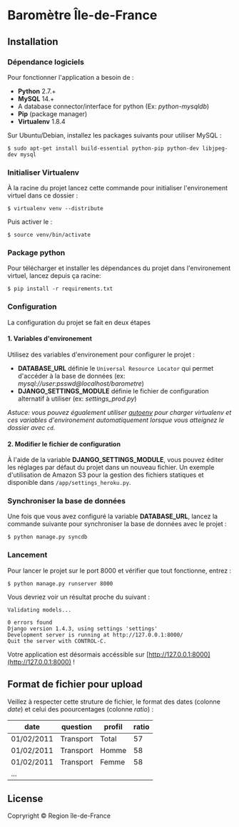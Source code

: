 # Baromètre Île-de-France

## Installation

### Dépendance logiciels
Pour fonctionner l'application a besoin de :

* **Python** 2.7.+
* **MySQL** 14.+
* A database connector/interface for python (Ex: *python-mysqldb*)
* **Pip** (package manager)
* **Virtualenv** 1.8.4

Sur Ubuntu/Debian, installez les packages suivants pour utiliser MySQL :

    $ sudo apt-get install build-essential python-pip python-dev libjpeg-dev mysql 

### Initialiser Virtualenv
À la racine du projet lancez cette commande pour initialiser l'environement virtuel dans ce dossier :

    $ virtualenv venv --distribute

Puis activer le :
    
    $ source venv/bin/activate


### Package python
Pour télécharger et installer les dépendances du projet dans l'environement virtuel, lancez depuis ça racine:

    $ pip install -r requirements.txt

### Configuration
La configuration du projet se fait en deux étapes

#### 1. Variables d'environement 
Utilisez des variables d'environement pour configurer le projet :

* **DATABASE_URL** définie le `Universal Resource Locator` qui permet d'accéder à la base de données (ex: *mysql://user:psswd@localhost/barometre*)
* **DJANGO\_SETTINGS\_MODULE** définie le fichier de configuration alternatif à utiliser (ex: *settings_prod.py*)


*Astuce: vous pouvez égualement utiliser [autoenv](https://github.com/kennethreitz/autoenv) pour charger virtualenv et ces variables d'environement automatiquement lorsque vous atteignez le dossier avec `cd`.*

#### 2. Modifier le fichier de configuration
À l'aide de la variable **DJANGO\_SETTINGS\_MODULE**, vous pouvez éditer les réglages par défaut du projet dans un nouveau fichier. Un exemple d'utilisation de Amazon S3 pour la gestion des fichiers statiques et disponible dans `/app/settings_heroku.py`.

### Synchroniser la base de données
Une fois que vous avez configuré la variable **DATABASE_URL**, lancez la commande suivante pour synchroniser la base de données avec le projet :

    $ python manage.py syncdb

### Lancement
Pour lancer le projet sur le port 8000 et vérifier que tout fonctionne, entrez :

    $ python manage.py runserver 8000

Vous devriez voir un résultat proche du suivant :

    Validating models...

    0 errors found
    Django version 1.4.3, using settings 'settings'
    Development server is running at http://127.0.0.1:8000/
    Quit the server with CONTROL-C.

Votre application est désormais accéssible sur [http://127.0.0.1:8000](http://127.0.0.1:8000) !

## Format de fichier pour upload

Veillez à respecter cette struture de fichier, le format des dates (colonne *date*) et celui des poourcentages (colonne *ratio*) :

date | question | profil |ratio
--- | --- | --- | ---
01/02/2011 | Transport | Total | 57
01/02/2011 | Transport | Homme | 58
01/02/2011 | Transport | Femme | 58
... |

## License
Copryright © Region île-de-France
